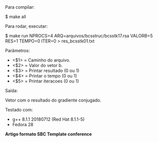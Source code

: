 Para compilar:

$ make all

Para rodar, executar:

$ make run NPROCS=4 ARQ=arquivos/bcsstruc/bcsstk17.rsa VALORB=5 RES=1 TEMPO=0 ITER=0 > res_bcsstk01.txt

Parâmetros:

- <$1> = Caminho do arquivo.
- <$2> = Valor do vetor b.
- <$3> = Printar resultado (0 ou 1)
- <$4> = Printar o tempo (0 ou 1)
- <$5> = Printar iteracoes (0 ou 1)

Saída:

Vetor com o resultado do gradiente conjugado.

Testado com:

- g++ 8.1.1 20180712 (Red Hat 8.1.1-5)
- Fedora 28

**Artigo formato SBC Template conference**

